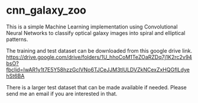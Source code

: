 # cnn_galaxy_zoo
This is a simple Machine Learning implementation using Convolutional Neural Networks to classify optical galaxy images into spiral and elliptical patterns.

The training and test dataset can be downloaded from this google drive link. 
https://drive.google.com/drive/folders/1U_hhoCoM1TeZOaRZDq7j1K2rc2v94bsO?fbclid=IwAR1y1t7E5Y58hzzGclVNo6TJCeJJM3tlULDVZkNCexZxHQGfILdyehSt6BA

There is a larger test dataset that can be made available if needed. Please send me an email if you are interested in that.
